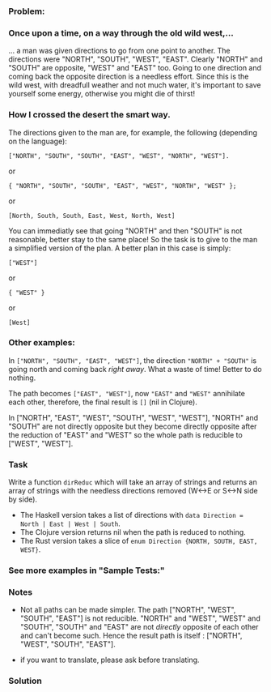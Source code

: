 ### Problem:
<h3 id="once-upon-a-time-on-a-way-through-the-old-wild-west">Once upon a time, on a way through the old wild west,&#x2026;</h3>
<p>&#x2026; a man was given directions to go from one point to another. The directions were &quot;NORTH&quot;, &quot;SOUTH&quot;, &quot;WEST&quot;, &quot;EAST&quot;. Clearly &quot;NORTH&quot; and &quot;SOUTH&quot; are opposite, &quot;WEST&quot; and &quot;EAST&quot; too. Going to one direction and coming back the opposite direction is a needless effort. Since this is the wild west, with dreadfull weather and not much water, it&apos;s important to save yourself some energy, otherwise you might die of thirst!</p>
<h3 id="how-i-crossed-the-desert-the-smart-way">How I crossed the desert the smart way.</h3>
<p>The directions given to the man are, for example, the following (depending on the language):</p>
<pre><code>[&quot;NORTH&quot;, &quot;SOUTH&quot;, &quot;SOUTH&quot;, &quot;EAST&quot;, &quot;WEST&quot;, &quot;NORTH&quot;, &quot;WEST&quot;].</code></pre><p>or</p>
<pre><code>{ &quot;NORTH&quot;, &quot;SOUTH&quot;, &quot;SOUTH&quot;, &quot;EAST&quot;, &quot;WEST&quot;, &quot;NORTH&quot;, &quot;WEST&quot; };</code></pre><p>or</p>
<pre><code>[North, South, South, East, West, North, West]</code></pre><p>You can immediatly see that going &quot;NORTH&quot; and then &quot;SOUTH&quot; is not reasonable, better stay to the same place!
So the task is to give to the man a simplified version of the plan. A better plan in this case is simply:</p>
<pre><code>[&quot;WEST&quot;]</code></pre><p>or</p>
<pre><code>{ &quot;WEST&quot; }</code></pre><p>or</p>
<pre><code>[West]</code></pre><h3 id="other-examples">Other examples:</h3>
<p>In <code>[&quot;NORTH&quot;, &quot;SOUTH&quot;, &quot;EAST&quot;, &quot;WEST&quot;]</code>, the direction <code>&quot;NORTH&quot; + &quot;SOUTH&quot;</code> is going north and coming back <em>right away</em>. What a waste of time! Better to do nothing. </p>
<p>The path becomes <code>[&quot;EAST&quot;, &quot;WEST&quot;]</code>, now <code>&quot;EAST&quot;</code> and <code>&quot;WEST&quot;</code> annihilate each other, therefore, the final result is <code>[]</code> (nil in Clojure).</p>
<p>In [&quot;NORTH&quot;, &quot;EAST&quot;, &quot;WEST&quot;, &quot;SOUTH&quot;, &quot;WEST&quot;, &quot;WEST&quot;], &quot;NORTH&quot; and &quot;SOUTH&quot; are not directly opposite but they become directly opposite after the reduction of &quot;EAST&quot; and &quot;WEST&quot; so the whole path is reducible to [&quot;WEST&quot;, &quot;WEST&quot;].</p>
<h3 id="task">Task</h3>
<p>Write a function <code>dirReduc</code> which will take an array of strings and returns an array of strings with the needless directions removed (W&lt;-&gt;E or S&lt;-&gt;N side by side).</p>
<ul>
<li>The Haskell version takes a list of directions with <code>data Direction = North | East | West | South</code>. </li>
<li>The Clojure version returns nil when the path is reduced to nothing. </li>
<li>The Rust version takes a slice of <code>enum Direction {NORTH, SOUTH, EAST, WEST}</code>.</li>
</ul>
<h3 id="see-more-examples-in-sample-tests">See more examples in &quot;Sample Tests:&quot;</h3>
<h3 id="notes">Notes</h3>
<ul>
<li>Not all paths can be made simpler. 
The path [&quot;NORTH&quot;, &quot;WEST&quot;, &quot;SOUTH&quot;, &quot;EAST&quot;] is not reducible. &quot;NORTH&quot; and &quot;WEST&quot;, &quot;WEST&quot; and &quot;SOUTH&quot;, &quot;SOUTH&quot; and &quot;EAST&quot; are not <em>directly</em> opposite of each other and can&apos;t become such. Hence the result path is itself : [&quot;NORTH&quot;, &quot;WEST&quot;, &quot;SOUTH&quot;, &quot;EAST&quot;].</li>
</ul>
<ul>
<li>if you want to translate, please ask before translating.</li>
</ul>

### Solution